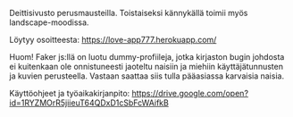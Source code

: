 Deittisivusto perusmausteilla. Toistaiseksi kännykällä toimii myös landscape-moodissa.

Löytyy osoitteesta: https://love-app777.herokuapp.com/

Huom! Faker js:llä on luotu dummy-profiileja, jotka kirjaston bugin johdosta ei kuitenkaan ole onnistuneesti jaoteltu
naisiin ja miehiin käyttäjätunnusten ja kuvien perusteella. Vastaan saattaa siis tulla pääasiassa karvaisia naisia.

Käyttöohjeet ja työaikakirjanpito: https://drive.google.com/open?id=1RYZMOrR5jiieuT64QDxD1cSbFcWAifkB